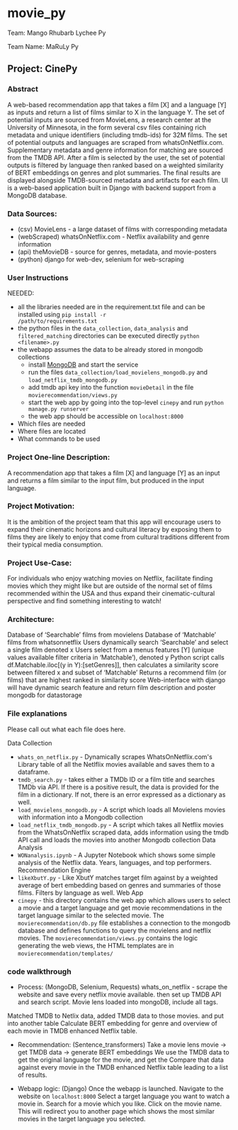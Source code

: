 # movie_py
Team: Mango Rhubarb Lychee Py

Team Name: MaRuLy Py

## Project: CinePy
### Abstract
A web-based recommendation app that takes a film [X] and a language [Y] as inputs and return a list of films similar to X in the language Y. The set of potential inputs are sourced from MovieLens, a research center at the University of Minnesota, in the form several csv files containing rich metadata and unique identifiers (including tmdb-ids) for 32M films. The set of potential outputs and languages are scraped from whatsOnNetflix.com. Supplementary metadata and genre information for matching are sourced from the TMDB API. After a film is selected by the user, the set of potential outputs is filtered by language then ranked based on a weighted similarity of BERT embeddings on genres and plot summaries. The final results are displayed alongside TMDB-sourced metadata and artifacts for each film. UI is a web-based application built in Django with backend support from a MongoDB database.

### Data Sources:
- (csv) MovieLens - a large dataset of films with corresponding metadata
- (webScraped) whatsOnNetflix.com - Netflix availability and genre information
- (api) theMovieDB - source for genres, metadata, and movie-posters
- (python) django for web-dev, selenium for web-scraping

### User Instructions
NEEDED: 
- all the libraries needed are in the requirement.txt file and can be installed using <code>pip install -r /path/to/requirements.txt</code>
- the python files in the <code>data_collection</code>, <code>data_analysis</code> and <code>filtered_matching</code> directories can be executed directly <code>python \<filename\>.py</code>
- the webapp assumes the data to be already stored in mongodb collections
  - install [MongoDB](https://www.mongodb.com/docs/v7.0/administration/install-community/) and start the service
  - run the files <code>data_collection/load_movielens_mongodb.py</code> and <code>load_netflix_tmdb_mongodb.py</code>
  - add tmdb api key into the function <code>movieDetail</code> in the file <code>movierecommendation/views.py</code>
  - start the web app by going into the top-level <code>cinepy</code> and run <code>python manage.py runserver</code>
  - the web app should be accessible on <code>localhost:8000</code>
- Which files are needed
- Where files are located
- What commands to be used


### Project One-line Description:
A recommendation app that takes a film [X] and language [Y] as an input and returns a film similar to the input film, but produced in the input language.

### Project Motivation:
It is the ambition of the project team that this app will encourage users to expand their cinematic horizons and cultural literacy by exposing them to films they are likely to enjoy that come from cultural traditions different from their typical media consumption.

### Project Use-Case:
For individuals who enjoy watching movies on Netflix, facilitate finding movies which they might like but are outside of the normal set of films recommended within the USA and thus expand their cinematic-cultural perspective and find something interesting to watch!

### Architecture:
Database of ‘Searchable’ films from movielens
Database of ‘Matchable’ films from whatsonnetflix
Users dynamically search ‘Searchable’ and select a single film denoted x
Users select from a menus features [Y] (unique values available filter criteria in ‘Matchable’), denoted y
Python script calls df.Matchable.iloc[(y in Y):[setGenres]], then calculates a similarity score between filtered x and subset of ‘Matchable’
Returns a recommend film (or films) that are highest ranked in similarity score
Web-interface with django will have dynamic search feature and return film description and poster
mongodb for datastorage

### File explanations
Please call out what each file does here. 

Data Collection
- <code>whats_on_netflix.py</code> - Dynamically scrapes WhatsOnNetflix.com's Library table of all the Netlflix movies available and saves them to a dataframe. 
- <code>tmdb_search.py</code> - takes either a TMDb ID or a film title and searches TMDb via API. If there is a positive result, the data is provided for the film in a dictionary. If not, there is an error expressed as a dictionary as well. 
- <code>load_movielens_mongodb.py</code> - A script which loads all Movielens movies with information into a Mongodb collection
- <code>load_netflix_tmdb_mongodb.py</code> - A script which takes all Netflix movies from the WhatsOnNetflix scraped data, adds information using the tmdb API call and loads the movies into another Mongodb collection
Data Analysis
- <code>WONanalysis.ipynb</code> - A Jupyter Notebook which shows some simple analysis of the Netflix data. Years, languages, and top performers. 
Recommendation Engine
- <code>likeXbutY.py</code> - Like XbutY matches target film against by a weighted average of bert embedding based on genres and summaries of those films. Filters by language as well. 
Web App
- <code>cinepy</code> - this directory contains the web app which allows users to select a movie and a target language and get movie recommendations in the target language similar to the selected movie. The <code>movierecommendation/db.py</code> file establishes a connection to the mongodb database and defines functions to query the movielens and netflix movies. The <code>movierecommendation/views.py</code> contains the logic generating the web views, the HTML templates are in <code>movierecommendation/templates/</code>

### code walkthrough
- Process: (MongoDB, Selenium, Requests)
whats_on_netflix - scrape the website and save every netflix movie available. 
then set up TMDB API and search script.
Movie lens loaded into mongoDB, include all tags. 

Matched TMDB to Netlix data, added TMDB data to those movies. and put into another table
Calculate BERT embedding for genre and overview of each movie in TMDB enhanced Netflix table. 

- Recommendation: (Sentence_transformers)
Take a movie lens movie -> get TMDB data -> generate BERT embeddings
We use the TMDB data to get the original language for the movie, and get the 
Compare that data against every movie in the TMDB enhanced Netflix table leading to a list of results. 

- Webapp logic: (Django)
Once the webapp is launched. Navigate to the website on <code>localhost:8000</code>
Select a target language you want to watch a movie in.
Search for a movie which you like.
Click on the movie name.
This will redirect you to another page which shows the most similar movies in the target language you selected. 



